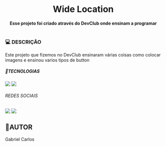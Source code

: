 <h1 align="center">
    <br>Wide Location
</h1>

<h4 align="center">
    Esse projeto foi criado através do DevClub onde ensinam a programar
</h4>

<img src="">
<br>
  <h3>💻 DESCRIÇÃO </h3>

Este projeto que fizemos no DevClub ensinaram várias coisas como colocar imagens e ensinou varios tipos de button 

<h5> 🔨TECNOLOGIAS</h5>

<img src="https://img.shields.io/badge/HTML5-E34F26?style=for-the-badge&logo=html5&logoColor=white">
<img src="https://img.shields.io/badge/CSS3-1572B6?style=for-the-badge&logo=css3&logoColor=white">

<h6>REDES SOCIAIS</h6>

<a href= "https://www.instagram.com/gabrieldev___/" target= "_blank"><img src= "https://img.shields.io/badge/Instagram-E4405F?style=for-the-badge&logo=instagram&logoColor=white"></a>
<a href= "https://www.linkedin.com/in/gabrieldev---/" target= "_blank"><img src= "https://img.shields.io/badge/LinkedIn-0077B5?style=for-the-badge&logo=linkedin&logoColor=white"></a>

<h2> 👨AUTOR</h2>

Gabriel Carlos